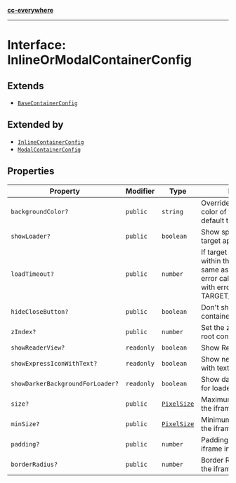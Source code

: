 [**cc-everywhere**](../../../../../index.md)

***

# Interface: InlineOrModalContainerConfig

## Extends

- [`BaseContainerConfig`](base-container-config.md)

## Extended by

- [`InlineContainerConfig`](inline-container-config.md)
- [`ModalContainerConfig`](modal-container-config.md)

## Properties

| Property | Modifier | Type | Description | Inherited from |
| ------ | ------ | ------ | ------ | ------ |
| `backgroundColor?` | `public` | `string` | Override the background color of the iframe. By default this is as per theme. | [`BaseContainerConfig`](../../container-config-types/interfaces/base-container-config.md).[`backgroundColor`](../../container-config-types/interfaces/base-container-config.md#backgroundcolor) |
| `showLoader?` | `public` | `boolean` | Show spinner while loading target app. Default is true. | [`BaseContainerConfig`](../../container-config-types/interfaces/base-container-config.md).[`showLoader`](../../container-config-types/interfaces/base-container-config.md#showloader) |
| `loadTimeout?` | `public` | `number` | If target app does't open within this time (in ms, same as of setTimeout), the error callback is invoked with error code TARGET_LOAD_TIMED_OUT. | [`BaseContainerConfig`](../../container-config-types/interfaces/base-container-config.md).[`loadTimeout`](../../container-config-types/interfaces/base-container-config.md#loadtimeout) |
| `hideCloseButton?` | `public` | `boolean` | Don't show close button for container and header bars | [`BaseContainerConfig`](../../container-config-types/interfaces/base-container-config.md).[`hideCloseButton`](../../container-config-types/interfaces/base-container-config.md#hideclosebutton) |
| `zIndex?` | `public` | `number` | Set the z-index of of the root container | [`BaseContainerConfig`](../../container-config-types/interfaces/base-container-config.md).[`zIndex`](../../container-config-types/interfaces/base-container-config.md#zindex) |
| `showReaderView?` | `readonly` | `boolean` | Show Reader Loading View | [`BaseContainerConfig`](../../container-config-types/interfaces/base-container-config.md).[`showReaderView`](../../container-config-types/interfaces/base-container-config.md#showreaderview) |
| `showExpressIconWithText?` | `readonly` | `boolean` | Show new express icon with text | [`BaseContainerConfig`](../../container-config-types/interfaces/base-container-config.md).[`showExpressIconWithText`](../../container-config-types/interfaces/base-container-config.md#showexpressiconwithtext) |
| `showDarkerBackgroundForLoader?` | `readonly` | `boolean` | Show darker background for loader | [`BaseContainerConfig`](../../container-config-types/interfaces/base-container-config.md).[`showDarkerBackgroundForLoader`](../../container-config-types/interfaces/base-container-config.md#showdarkerbackgroundforloader) |
| `size?` | `public` | [`PixelSize`](../../asset-types/interfaces/pixel-size.md) | Maximum size boundary of the iframe. | - |
| `minSize?` | `public` | [`PixelSize`](../../asset-types/interfaces/pixel-size.md) | Minimum size boundary of the iframe. | - |
| `padding?` | `public` | `number` | Padding applied to the iframe in pixels. | - |
| `borderRadius?` | `public` | `number` | Border Radius applied to the iframe in pixels. | - |

